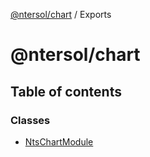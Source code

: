 [@ntersol/chart](README.md) / Exports

# @ntersol/chart

## Table of contents

### Classes

- [NtsChartModule](classes/NtsChartModule.md)
